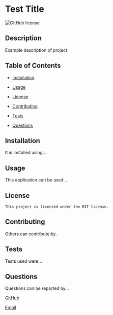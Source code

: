 # Test Title
  ![GitHub license](https://img.shields.io/badge/license-MIT-blue.svg)

  ## Description 
  Example description of project

  ## Table of Contents
  * [Installation](#installation)

  * [Usage](#usage)

  * [License](#license)

  * [Contributing](#contribute)

  * [Tests](#test)

  * [Questions](#questions)

  ## Installation
  It is installed using ...

  ## Usage
  This application can be used...

  ## License 
    This project is licensed under the MIT license.

  ## Contributing
  Others can contribute by..

  ## Tests
  Tests used were...

  ## Questions
  Questions can be reported by...

  [GitHub](github.com/edanahy22)

  [Email](edanahy22@aol.com)

